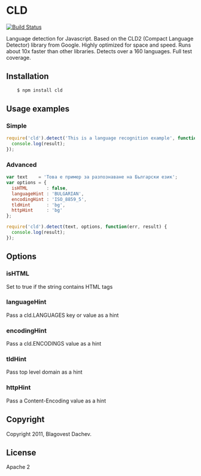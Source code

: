 # CLD
[![Build Status](https://secure.travis-ci.org/dachev/cld.png)](http://travis-ci.org/#!/dachev/cld)

Language detection for Javascript. Based on the CLD2 (Compact Language Detector) library from Google. Highly optimized for space and speed. Runs about 10x faster than other libraries. Detects over a 160 languages. Full test coverage.

## Installation

``` bash
    $ npm install cld
```

## Usage examples
### Simple
```js
require('cld').detect('This is a language recognition example', function(err, result) {
  console.log(result);
});
```

### Advanced
```js
var text    = 'Това е пример за разпознаване на Български език';
var options = {
  isHTML       : false,
  languageHint : 'BULGARIAN',
  encodingHint : 'ISO_8859_5',
  tldHint      : 'bg',
  httpHint     : 'bg'
};

require('cld').detect(text, options, function(err, result) {
  console.log(result);
});
```


## Options

### isHTML

Set to true if the string contains HTML tags

### languageHint

Pass a cld.LANGUAGES key or value as a hint

### encodingHint

Pass a cld.ENCODINGS value as a hint

### tldHint

Pass top level domain as a hint

### httpHint

Pass a Content-Encoding value as a hint

## Copyright
Copyright 2011, Blagovest Dachev.

## License
Apache 2